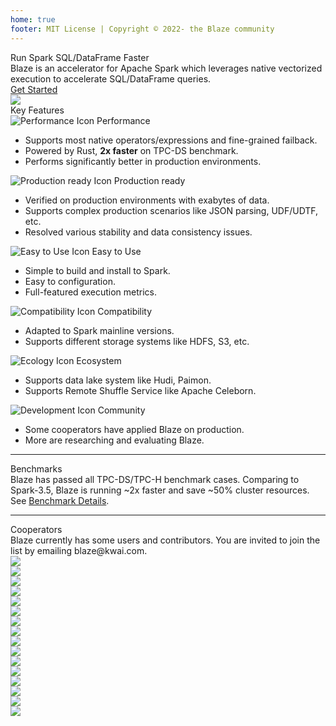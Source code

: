 ```yaml
---
home: true
footer: MIT License | Copyright © 2022- the Blaze community
---
```


<div class="home-banner">
  <div class="banner-title-container">
    <div class="banner-title">Run Spark SQL/DataFrame Faster</div>
    <div class="banner-subtitle">Blaze is an accelerator for Apache Spark which leverages native vectorized execution to accelerate SQL/DataFrame queries.</div>
    <div class="github-buttons-container"><GitHubBadge /></div>
    <a class="route-link auto-link vp-hero-action-button primary" href="/documents/getting-started" aria-label="Get Started">Get Started</a>
  </div>
  <div class="right-logo-container">
    <div class="right-logo">
      <img src="/logo-mini.png" />
    </div>
  </div>
</div>

<div class="home-para">
  <div class="para-title">Key Features</div>
  <div class="feature-container-wrapper">
    <div class="feature-container">
      <div class="feature-title">
        <img src="/performance_icon.png" alt="Performance Icon"/>
        Performance
      </div>
      <ul class="feature-details">
        <li>Supports most native operators/expressions and fine-grained failback.</li>
        <li>Powered by Rust,  <strong class="bold-text">2x faster</strong> on TPC-DS benchmark.</li>
        <li>Performs significantly better in production environments.</li>
      </ul>
    </div>
    <div class="feature-container">
      <div class="feature-title">
        <img src="/ready_icon.png" alt="Production ready Icon"/>
        Production ready
      </div>
      <ul class="feature-details">
        <li>Verified on production environments with exabytes of data.</li>
        <li>Supports complex production scenarios like JSON parsing, UDF/UDTF, etc.</li>
        <li>Resolved various stability and data consistency issues.</li>
      </ul>
    </div>
    <div class="feature-container">
      <div class="feature-title">
        <img src="/use_icon.png" alt="Easy to Use Icon"/>
        Easy to Use
      </div>
      <ul class="feature-details">
        <li>Simple to build and install to Spark.</li>
        <li>Easy to configuration.</li>
        <li>Full-featured execution metrics.</li>
      </ul>
    </div>
    <div class="feature-container">
      <div class="feature-title">
        <img src="/compatibility_icon.png" alt="Compatibility Icon"/>
        Compatibility
      </div>
      <ul class="feature-details">
        <li>Adapted to Spark mainline versions.</li>
        <li>Supports different storage systems like HDFS, S3, etc.</li>
      </ul>
    </div>
    <div class="feature-container">
      <div class="feature-title">
        <img src="/ecology_icon.png" alt="Ecology Icon"/>
        Ecosystem
      </div>
      <ul class="feature-details">
        <li>Supports data lake system like Hudi, Paimon.</li>
        <li>Supports Remote Shuffle Service like Apache Celeborn.</li>
      </ul>
    </div>
    <div class="feature-container">
      <div class="feature-title">
        <img src="/development_icon.png" alt="Development Icon"/>
        Community
      </div>
      <ul class="feature-details">
        <li>Some cooperators have applied Blaze on production.</li>
        <li>More are researching and evaluating Blaze.</li>
      </ul>
    </div>
  </div>
</div>
<hr/>

<div class="home-para">
  <div class="para-title">Benchmarks</div>
  <div class="para-text">
    Blaze has passed all TPC-DS/TPC-H benchmark cases. Comparing to Spark-3.5, Blaze is running ~2x faster and save ~50% cluster resources.
    See <a href="documents/benchmarks">Benchmark Details</a>.
  </div>
  <div class="home-benchmark-container-wrapper">
    <div class="home-benchmark-container">
      <div class="benchmark-chart-container"><BenchmarkChart /></div>
    </div>
  </div>
</div>
<hr/>

<div class="home-para">
  <div class="para-title">Cooperators</div>
  <div class="para-text">
    Blaze currently has some users and contributors. You are invited to join the list by emailing blaze@kwai.com.
  </div>
  <div class="partners-container">
    <div class="partners">
      <div class="partner-logo"><img src="./img/logo/kwai.png" /></div>
      <div class="partner-logo"><img src="./img/logo/didiglobal.webp" /></div>
      <div class="partner-logo"><img src="./img/logo/bilibili.png" /></div>
      <div class="partner-logo"><img src="./img/logo/xiecheng.png" /></div>
      <div class="partner-logo"><img src="./img/logo/car.png" /></div>
      <div class="partner-logo"><img src="./img/logo/jjworld.png" /></div>
      <div class="partner-logo"><img src="./img/logo/tcl.png" /></div>
      <div class="partner-logo"><img src="./img/logo/yy.png" /></div>
      <div class="partner-logo"><img src="./img/logo/dmall.png" /></div>
      <div class="partner-logo"><img src="./img/logo/intsig.png" /></div>
      <div class="partner-logo"><img src="./img/logo/wanfang.png" /></div>
      <div class="partner-logo"><img src="./img/logo/brd.png" /></div>
      <div class="partner-logo"><img src="./img/logo/huaxia.png" /></div>
      <div class="partner-logo"><img src="./img/logo/ssc.png" /></div>
      <div class="partner-logo"><img src="./img/logo/hair.png" /></div>
      <div class="partner-logo"><img src="./img/logo/dazhen.jpg" /></div>
    </div>
  </div>
</div>
